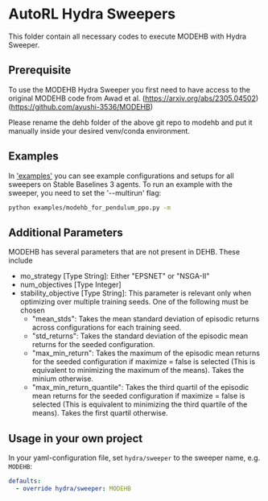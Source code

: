 # AutoRL Hydra Sweepers
This folder contain all necessary codes to execute MODEHB with Hydra Sweeper.

## Prerequisite
To use the MODEHB Hydra Sweeper you first need to have access to the original MODEHB code from Awad et al. (https://arxiv.org/abs/2305.04502) (https://github.com/ayushi-3536/MODEHB)

Please rename the dehb folder of the above git repo to modehb and put it manually inside your desired venv/conda environment.


## Examples
In ['examples'](examples) you can see example configurations and setups for all sweepers on Stable Baselines 3 agents.
To run an example with the sweeper, you need to set the '--multirun' flag:
```bash
python examples/modehb_for_pendulum_ppo.py -m
```

## Additional Parameters 
MODEHB has several parameters that are not present in DEHB. These include
- mo_strategy [Type String]: Either "EPSNET" or "NSGA-II"
- num_objectives [Type Integer] 
- stability_objective [Type String]: This parameter is relevant only when optimizing over multiple training seeds.
 One of the following must be chosen
    - "mean_stds": Takes the mean standard deviation of episodic returns across configurations for each training seed.
    - "std_returns": Takes the standard deviation of the episodic mean returns for the seeded configuration.
    - "max_min_return": Takes the maximum of the episodic mean returns for the seeded configuration if maximize = false is selected (This is equivalent to minimizing the maximum of the means). Takes the minium otherwise.
    - "max_min_return_quantile": Takes the third quartil of the episodic mean returns for the seeded configuration if maximize = false is selected (This is equivalent to minimizing the third quartile of the means). Takes the first quartil otherwise.


## Usage in your own project
In your yaml-configuration file, set `hydra/sweeper` to the sweeper name, e.g. `MODEHB`:
```yaml
defaults:
  - override hydra/sweeper: MODEHB
```
